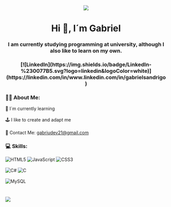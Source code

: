 <div id="header" align="center">
  <img src="https://i.imgur.com/NsBXIkV.png" />
  <h1 align="center"> Hi 👋, I´m Gabriel</h1>
  <h3 align="center"> I am currently studying programming at university, although I also like to learn on my own.</h3> 
  <h3 align="center"> [![LinkedIn](https://img.shields.io/badge/LinkedIn-%230077B5.svg?logo=linkedin&logoColor=white)](https://linkedin.com/in/www.linkedin.com/in/gabrielsandrigo)</h3>
</div>

### 👨🏻 About Me:
🌱 I´m currently learning<br><br>🕹️ I like to create and adapt me<br><br>📧 Contact Me: gabriudev21@gmail.com  

### 💻 Skills:
![HTML5](https://img.shields.io/badge/html5-%23E34F26.svg?style=for-the-badge&logo=html5&logoColor=white) ![JavaScript](https://img.shields.io/badge/javascript-%23323330.svg?style=for-the-badge&logo=javascript&logoColor=%23F7DF1E) ![CSS3](https://img.shields.io/badge/css3-%231572B6.svg?style=for-the-badge&logo=css3&logoColor=white)<br><br> ![C#](https://img.shields.io/badge/c%23-%23239120.svg?style=for-the-badge&logo=csharp&logoColor=white) ![C](https://img.shields.io/badge/c-%2300599C.svg?style=for-the-badge&logo=c&logoColor=white)<br><br> ![MySQL](https://img.shields.io/badge/mysql-%2300000f.svg?style=for-the-badge&logo=mysql&logoColor=white)
###
<br>[![](https://visitcount.itsvg.in/api?id=GabriuDEV&icon=5&color=1)](https://visitcount.itsvg.in)
